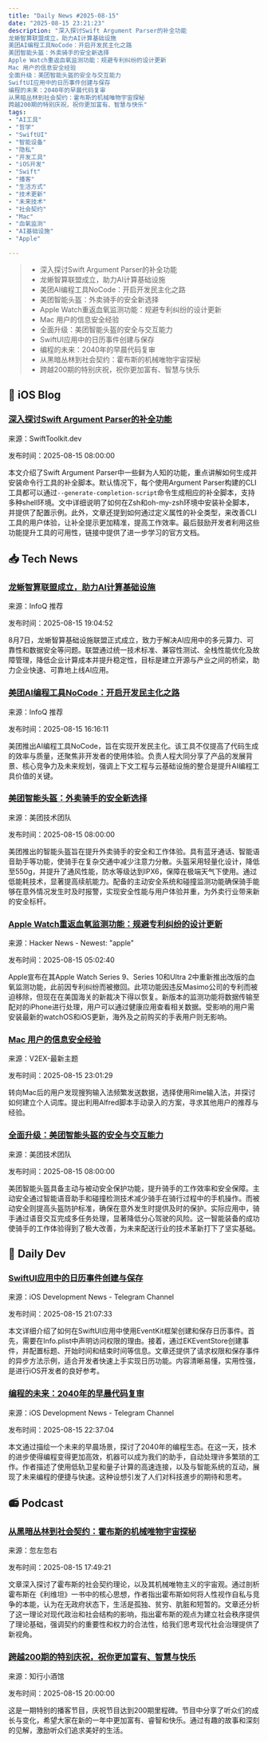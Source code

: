 ```yaml
---
title: "Daily News #2025-08-15"
date: "2025-08-15 23:21:23"
description: "深入探讨Swift Argument Parser的补全功能
龙蜥智算联盟成立，助力AI计算基础设施
美团AI编程工具NoCode：开启开发民主化之路
美团智能头盔：外卖骑手的安全新选择
Apple Watch重返血氧监测功能：规避专利纠纷的设计更新
Mac 用户的信息安全经验
全面升级：美团智能头盔的安全与交互能力
SwiftUI应用中的日历事件创建与保存
编程的未来：2040年的早晨代码复审
从黑暗丛林到社会契约：霍布斯的机械唯物宇宙探秘
跨越200期的特别庆祝，祝你更加富有、智慧与快乐"
tags: 
- "AI工具"
- "哲学"
- "SwiftUI"
- "智能设备"
- "隐私"
- "开发工具"
- "iOS开发"
- "Swift"
- "播客"
- "生活方式"
- "技术更新"
- "未来技术"
- "社会契约"
- "Mac"
- "血氧监测"
- "AI基础设施"
- "Apple"

---
```


> - 深入探讨Swift Argument Parser的补全功能
> - 龙蜥智算联盟成立，助力AI计算基础设施
> - 美团AI编程工具NoCode：开启开发民主化之路
> - 美团智能头盔：外卖骑手的安全新选择
> - Apple Watch重返血氧监测功能：规避专利纠纷的设计更新
> - Mac 用户的信息安全经验
> - 全面升级：美团智能头盔的安全与交互能力
> - SwiftUI应用中的日历事件创建与保存
> - 编程的未来：2040年的早晨代码复审
> - 从黑暗丛林到社会契约：霍布斯的机械唯物宇宙探秘
> - 跨越200期的特别庆祝，祝你更加富有、智慧与快乐

## 🍎 iOS Blog

### [深入探讨Swift Argument Parser的补全功能](https://swifttoolkit.dev/posts/argument-parser-gems)

来源：SwiftToolkit.dev

发布时间：2025-08-15 08:00:00

本文介绍了Swift Argument Parser中一些鲜为人知的功能，重点讲解如何生成并安装命令行工具的补全脚本。默认情况下，每个使用Argument Parser构建的CLI工具都可以通过`--generate-completion-script`命令生成相应的补全脚本，支持多种shell环境。文中详细说明了如何在Zsh和oh-my-zsh环境中安装补全脚本，并提供了配置示例。此外，文章还提到如何通过定义属性的补全类型，来改善CLI工具的用户体验，让补全提示更加精准，提高工作效率。最后鼓励开发者利用这些功能提升工具的可用性，链接中提供了进一步学习的官方文档。

## 📥 Tech News

### [龙蜥智算联盟成立，助力AI计算基础设施](https://www.infoq.cn/article/2rzuFJTMsg6qu0OSJcz0)

来源：InfoQ 推荐

发布时间：2025-08-15 19:04:52

8月7日，龙蜥智算基础设施联盟正式成立，致力于解决AI应用中的多元算力、可靠性和数据安全等问题。联盟通过统一技术标准、兼容性测试、全栈性能优化及故障管理，降低企业计算成本并提升稳定性，目标是建立开源与产业之间的桥梁，助力企业快速、可靠地上线AI应用。

### [美团AI编程工具NoCode：开启开发民主化之路](https://www.infoq.cn/article/2H1FSFKx2vVxEf6R84Zf)

来源：InfoQ 推荐

发布时间：2025-08-15 16:16:11

美团推出AI编程工具NoCode，旨在实现开发民主化。该工具不仅提高了代码生成的效率与质量，还聚焦非开发者的使用体验。负责人程大同分享了产品的发展背景、核心竞争力及未来规划，强调上下文工程与云基础设施的整合是提升AI编程工具价值的关键。

### [美团智能头盔：外卖骑手的安全新选择](https://tech.meituan.com/2025/08/15/meituan-smart-helmet-01.html)

来源：美团技术团队

发布时间：2025-08-15 08:00:00

美团推出的智能头盔旨在提升外卖骑手的安全和工作体验。具有蓝牙通话、智能语音助手等功能，使骑手在复杂交通中减少注意力分散。头盔采用轻量化设计，降低至550g，并提升了通风性能，防水等级达到IPX6，保障在极端天气下使用。通过低能耗技术，显著提高续航能力。配备的主动安全系统和碰撞监测功能确保骑手能够在意外情况发生时及时报警，实现安全性能与用户体验并重，为外卖行业带来新的安全标杆。

### [Apple Watch重返血氧监测功能：规避专利纠纷的设计更新](https://arstechnica.com/gadgets/2025/08/redesigned-blood-oxygen-monitoring-returns-to-apple-watch-following-patent-dispute/)

来源：Hacker News - Newest: "apple"

发布时间：2025-08-15 05:02:40

Apple宣布在其Apple Watch Series 9、Series 10和Ultra 2中重新推出改版的血氧监测功能，此前因专利纠纷而被撤回。此项功能因违反Masimo公司的专利而被迫移除，但现在在美国海关的新裁决下得以恢复。新版本的监测功能将数据传输至配对的iPhone进行处理，用户可以通过健康应用查看相关数据。受影响的用户需安装最新的watchOS和iOS更新，海外及之前购买的手表用户则无影响。

### [Mac 用户的信息安全经验](https://www.v2ex.com/t/1152763)

来源：V2EX-最新主题

发布时间：2025-08-15 23:01:29

转向Mac后的用户发现搜狗输入法频繁发送数据，选择使用Rime输入法，并探讨如何建立个人词库。提出利用Alfred脚本手动录入的方案，寻求其他用户的推荐与经验。

### [全面升级：美团智能头盔的安全与交互能力](https://tech.meituan.com/2025/08/15/meituan-smart-helmet-02.html)

来源：美团技术团队

发布时间：2025-08-15 08:00:00

美团智能头盔具备主动与被动安全保护功能，提升骑手的工作效率和安全保障。主动安全通过智能语音助手和碰撞检测技术减少骑手在骑行过程中的手机操作。而被动安全则提高头盔防护标准，确保在意外发生时提供及时的保护。实际应用中，骑手通过语音交互完成多任务处理，显著降低分心驾驶的风险。这一智能装备的成功使骑手的工作体验得到了极大改善，为未来配送行业的技术革新打下了坚实基础。

## 💾 Daily Dev

### [SwiftUI应用中的日历事件创建与保存](https://www.createwithswift.com/creating-and-saving-calendar-events/)

来源：iOS Development News - Telegram Channel

发布时间：2025-08-15 21:07:33

本文详细介绍了如何在SwiftUI应用中使用EventKit框架创建和保存日历事件。首先，需要在Info.plist中声明访问权限的理由。接着，通过EKEventStore创建事件，并配置标题、开始时间和结束时间等信息。文章还提供了请求权限和保存事件的异步方法示例，适合开发者快速上手实现日历功能。内容清晰易懂，实用性强，是进行iOS开发者的良好参考。

### [编程的未来：2040年的早晨代码复审](https://dimillian.medium.com/the-morning-code-review-programming-in-2040-5706fbd3aee8?source=rss-b067c9115d59------2)

来源：iOS Development News - Telegram Channel

发布时间：2025-08-15 22:37:04

本文通过描绘一个未来的早晨场景，探讨了2040年的编程生态。在这一天，技术的进步使得编程变得更加高效，机器可以成为我们的助手，自动处理许多繁琐的工作。作者描述了使用低轨卫星和量子计算的高速连接，以及与智能系统的互动，展现了未来编程的便捷与快速。这种设想引发了人们对科技進步的期待和思考。

## 📻 Podcast

### [从黑暗丛林到社会契约：霍布斯的机械唯物宇宙探秘](https://www.xiaoyuzhoufm.com/episode/689efba851528e172ad7bc05)

来源：忽左忽右

发布时间：2025-08-15 17:49:21

文章深入探讨了霍布斯的社会契约理论，以及其机械唯物主义的宇宙观。通过剖析霍布斯在《利维坦》一书中的核心思想，作者指出霍布斯如何将人性视作自私与竞争的本能，认为在无政府状态下，生活是孤独、贫穷、肮脏和短暂的。文章还分析了这一理论对现代政治和社会结构的影响，指出霍布斯的观点为建立社会秩序提供了理论基础，强调契约的重要性和权力的合法性，给我们思考现代社会治理提供了新视角。

### [跨越200期的特别庆祝，祝你更加富有、智慧与快乐](https://www.xiaoyuzhoufm.com/episode/689edf98f9040f9dc34b6432)

来源：知行小酒馆

发布时间：2025-08-15 20:00:00

这是一期特别的播客节目，庆祝节目达到200期里程碑。节目中分享了听众们的成长与变化，希望大家在新的一年中更加富有、睿智和快乐。通过有趣的故事和深刻的见解，激励听众们追求美好的生活。
